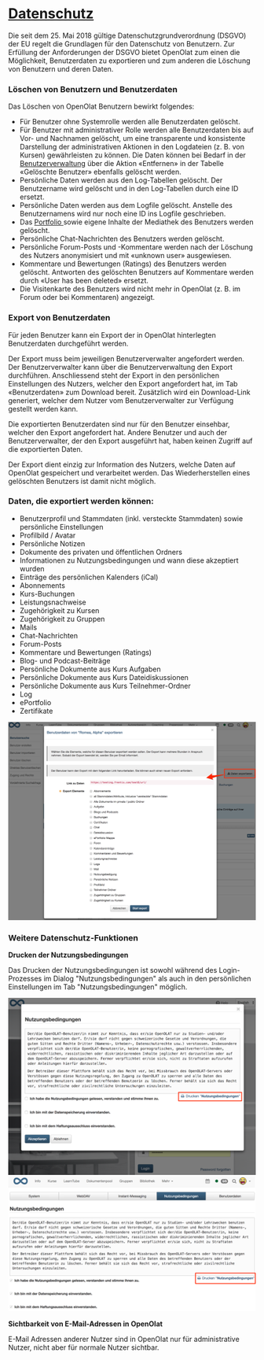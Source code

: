 #  [Datenschutz](Datenschutz.html)

Die seit dem 25. Mai 2018 gültige Datenschutzgrundverordnung (DSGVO) der EU
regelt die Grundlagen für den Datenschutz von Benutzern. Zur Erfüllung der
Anforderungen der DSGVO bietet OpenOlat zum einen die Möglichkeit,
Benutzerdaten zu exportieren und zum anderen die Löschung von Benutzern und
deren Daten.

### Löschen von Benutzern und Benutzerdaten

Das Löschen von OpenOlat Benutzern bewirkt folgendes:

  * Für Benutzer ohne Systemrolle werden alle Benutzerdaten gelöscht.
  * Für Benutzer mit administrativer Rolle werden alle Benutzerdaten bis auf Vor- und Nachnamen gelöscht, um eine transparente und konsistente Darstellung der administrativen Aktionen in den Logdateien (z. B. von Kursen) gewährleisten zu können. Die Daten können bei Bedarf in der [Benutzerverwaltung](Benutzerverwaltung.html) über die Aktion «Entfernen» in der Tabelle «Gelöschte Benutzer» ebenfalls gelöscht werden.
  * Persönliche Daten werden aus den Log-Tabellen gelöscht. Der Benutzername wird gelöscht und in den Log-Tabellen durch eine ID ersetzt.
  * Persönliche Daten werden aus dem Logfile gelöscht. Anstelle des Benutzernamens wird nur noch eine ID ins Logfile geschrieben.
  * Das [Portfolio ](Allgemeines+zum+Portfolio.html)sowie eigene Inhalte der Mediathek des Benutzers werden gelöscht.
  * Persönliche Chat-Nachrichten des Benutzers werden gelöscht.
  * Persönliche Forum-Posts und -Kommentare werden nach der Löschung des Nutzers anonymisiert und mit «unknown user» ausgewiesen.
  * Kommentare und Bewertungen (Ratings) des Benutzers werden gelöscht. Antworten des gelöschten Benutzers auf Kommentare werden durch «User has been deleted» ersetzt.
  * Die Visitenkarte des Benutzers wird nicht mehr in OpenOlat (z. B. im Forum oder bei Kommentaren) angezeigt.

  

### Export von Benutzerdaten

Für jeden Benutzer kann ein Export der in OpenOlat hinterlegten Benutzerdaten
durchgeführt werden.

Der Export muss beim jeweiligen Benutzerverwalter angefordert werden. Der
Benutzerverwalter kann über die Benutzerverwaltung den Export durchführen.
Anschliessend steht der Export in den persönlichen Einstellungen des Nutzers,
welcher den Export angefordert hat, im Tab «Benutzerdaten» zum Download
bereit. Zusätzlich wird ein Download-Link generiert, welcher dem Nutzer vom
Benutzerverwalter zur Verfügung gestellt werden kann.

Die exportierten Benutzerdaten sind nur für den Benutzer einsehbar, welcher
den Export angefordert hat. Andere Benutzer und auch der Benutzerverwalter,
der den Export ausgeführt hat, haben keinen Zugriff auf die exportierten
Daten.

Der Export dient einzig zur Information des Nutzers, welche Daten auf OpenOlat
gespeichert und verarbeitet werden. Das Wiederherstellen eines gelöschten
Benutzers ist damit nicht möglich.

### **Daten, die exportiert werden können:**

  * Benutzerprofil und Stammdaten (inkl. versteckte Stammdaten) sowie persönliche Einstellungen
  * Profilbild / Avatar
  * Persönliche Notizen
  * Dokumente des privaten und öffentlichen Ordners
  * Informationen zu Nutzungsbedingungen und wann diese akzeptiert wurden
  * Einträge des persönlichen Kalenders (iCal)
  * Abonnements
  * Kurs-Buchungen
  * Leistungsnachweise
  * Zugehörigkeit zu Kursen
  * Zugehörigkeit zu Gruppen
  * Mails
  * Chat-Nachrichten
  * Forum-Posts
  * Kommentare und Bewertungen (Ratings)
  * Blog- und Podcast-Beiträge
  * Persönliche Dokumente aus Kurs Aufgaben
  * Persönliche Dokumente aus Kurs Dateidiskussionen
  * Persönliche Dokumente aus Kurs Teilnehmer-Ordner
  * Log
  * ePortfolio
  * Zertifikate

  

![](assets/Export1_DE.png)

  

### Weitere Datenschutz-Funktionen

 **Drucken der Nutzungsbedingungen**

Das Drucken der Nutzungsbedingungen ist sowohl während des Login-Prozesses im
Dialog "Nutzungsbedingungen" als auch in den persönlichen Einstellungen im Tab
"Nutzungsbedingungen" möglich.

![](assets/Nutzungsbedingungen_drucken2_DE-2.png)
![](assets/Nutzungsbedingungen_drucken1_DE-2.png)

  

 **Sichtbarkeit von E-Mail-Adressen in OpenOlat**

E-Mail Adressen anderer Nutzer sind in OpenOlat nur für administrative Nutzer,
nicht aber für normale Nutzer sichtbar.

